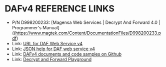 # DAFv4 REFERENCE LINKS

- P/N D998200233: [Magensa Web Services | Decrypt And Forward 4.0 | Programmer's Manual]((https://www.magtek.com/Content/DocumentationFiles/D998200233.pdf)
- Link: [URL for DAF Web Service v4](https://daf.magensa.net/v4/Service.svc)
- Link: [JSON help for DAF web service v4](https://daf.magensa.net/v4/Service.svc/JSON/help)
- Link:  [DAFv4 documents and code samples on Github](https://github.com/Magensa/DAFv4)
- Link: [Decrypt and Forward Playground](https://demo.magensa.net/Dafplayground/ClientApp/build)


